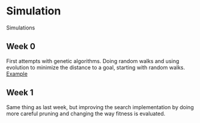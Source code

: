 # Simulation
Simulations

## Week 0
First attempts with genetic algorithms. Doing random walks and
using evolution to minimize the distance to a goal, starting with
random walks. 
[Example](https://www.youtube.com/embed/fgHmwojZgBo)

## Week 1
Same thing as last week, but improving the search implementation
by doing more careful pruning and changing the way fitness is 
evaluated. 